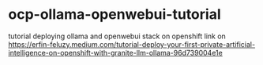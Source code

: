 # ocp-ollama-openwebui-tutorial
tutorial deploying ollama and openwebui stack on openshift link on https://erfin-feluzy.medium.com/tutorial-deploy-your-first-private-artificial-intelligence-on-openshift-with-granite-llm-ollama-96d739004e1e
